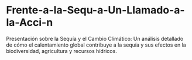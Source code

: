 # Frente-a-la-Sequ-a-Un-Llamado-a-la-Acci-n
Presentación sobre la Sequía y el Cambio Climático: Un análisis detallado de cómo el calentamiento global contribuye a la sequía y sus efectos en la biodiversidad, agricultura y recursos hídricos.
